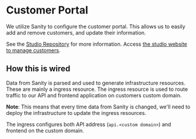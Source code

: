 # Customer Portal

We utilize Sanity to configure the customer portal. This allows us to easily add
and remove customers, and update their information.

See the [Studio Repository][studio-repo] for more
information. Access [the studio website to manage customers][studio].

[studio-repo]: https://github.com/flexisoftorg/studio
[studio]: https://studio.flexisoft.bjerk.dev

## How this is wired

Data from Sanity is parsed and used to generate infrastructure resources. These
are mainly a ingress resource. The ingress resource is used to route traffic to
our API and frontend application on customers custom domain.

**Note**: This means that every time data from Sanity is changed, we'll need to
deploy the infrastructure to update the ingress resources.

The ingress configures both API address (`api.<custom domain>`) and frontend on
the custom domain.
